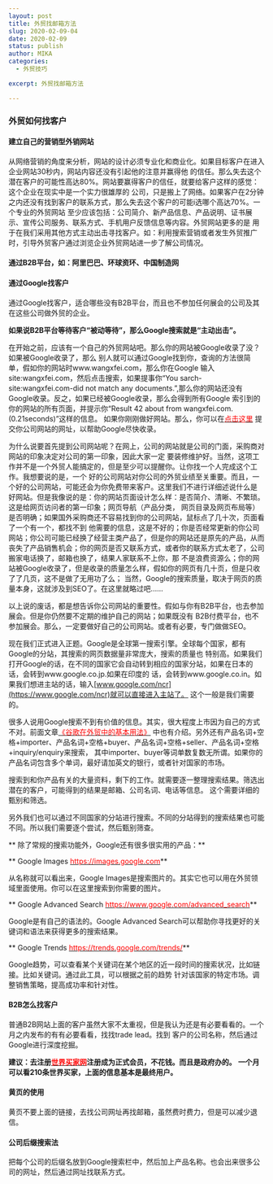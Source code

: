 ```yaml
---
layout: post
title: 外贸找邮箱方法
slug: 2020-02-09-04
date: 2020-02-09
status: publish
author: MIKA
categories: 
  - 外贸技巧

excerpt: 外贸找邮箱方法

---
```


### 外贸如何找客户

#### 建立自己的营销型外销网站

从网络营销的角度来分析，网站的设计必须专业化和商业化。如果目标客户在进入企业网站30秒内，网站内容还没有引起他的注意并赢得他
的信任。那么失去这个潜在客户的可能性高达80%。网站要赢得客户的信任，就要给客户这样的感觉：这个企业在现实中是一个实力很雄厚的
公司，只是搬上了网络。如果客户在2分钟之内还没有找到客户的联系方式，那么失去这个客户的可能i选哪个高达70%。一个专业的外贸网站
至少应该包括：公司简介、新产品信息、产品说明、证书展示、宣传公司服务、联系方式、手机用户反馈信息等内容。外贸网站更多的是
用于在我们采用其他方式主动出击寻找客户。如：利用搜索营销或者发生外贸推广时，引导外贸客户通过浏览企业外贸网站进一步了解公司情况。

#### 通过B2B平台，如：阿里巴巴、环球资环、中国制造网

#### 通过Google找客户
通过Google找客户，适合哪些没有B2B平台，而且也不参加任何展会的公司及其在这些公司做外贸的企业。

**如果说B2B平台等待客户“被动等待”，那么Google搜索就是“主动出击”。**

在开始之前，应该有一个自己的外贸网站吧。那么你的网站被Google收录了没？如果被Google收录了，那么
别人就可以通过Google找到你，查询的方法很简单，假如你的网站时www.wangxfei.com，那么你在Google
输入site:wangxfei.com，然后点击搜索，如果提事你“You sarch-site:wangxfei.com-did not match
any documents.”,那么你的网站还没有Google收录。反之，如果已经被Google收录，那么会得到所有Google
索引到的你的网站的所有页面，并提示你“Result 42 about from wangxfei.com.(0.21seconds)”这样的信息。
如果你刚刚做好网站。那么，你可以在[<font color=red>点击这里</font>](https://www.google.com/webmasters/tools/submit-url?hl=zh-CN&continue=/addurl)
提交你公司网站的网址，以帮助Google尽快收录。

为什么说要首先提到公司网站呢？在网上，公司的网站就是公司的门面，采购商对网站的印象决定对公司的第一印象，因此大家一定
要装修维护好。当然，这项工作并不是一个外贸人能搞定的，但是至少可以提醒你。让你找一个人完成这个工作。我想要说的是，一个
好的公司网站对你公司的外贸业绩至关重要。而且，一个好的公司网站，可能还会为你免费带来客户。这里我们不进行详细述说什么是
好网站。但是我像说的是：你的网站页面设计怎么样：是否简介、清晰、不繁琐。这是给网页访问者的第一印象；网页导航（产品分类，
网页目录及网页布局等）是否明确；如果国外采购商还不容易找到你的公司网站，鼠标点了几十次，页面看了一个有一个，都找不到
他需要的信息，这是不好的；你是否经常更新的你公司网站；你公司可能已经换了经营主类产品了，但是你的网站还是原先的产品，从而
丧失了产品销售机会；你的网页是否又联系方式，或者你的联系方式太老了，公司搬家电话换了，邮箱也换了，结果人家联系不上你，那
不是浪费资源么；你的网站被Google收录了，但是收录的质量怎么样，假如你的网页有几十页，但是只收了了几页，这不是做了无用功了么；
当然，Google的搜索质量，取决于网页的质量本身，这就涉及到SEO了。在这里就略过吧......

以上说的废话，都是想告诉你公司网站的重要性。假如与你有B2B平台，也去参加展会。但是你仍然要不定期的维护自己的网站；如果既没有
B2B付费平台，也不参加展会。那么，一定要做好自己的公司网站。或者有必要，专门做做SEO。

现在我们正式进入正题。Google是全球第一搜索引擎。全球每个国家，都有Google的分站，其搜索的网页数据量非常庞大，搜索的质量也
特别高。如果我们打开Google的话，在不同的国家它会自动转到相应的国家分站，如果在日本的话，会转到www.google.co.jp.如果在印度的
话，会转到www.google.co.in。如果我们想进主站的话，输入[www.google.com/ncr](https://www.google.com/ncr)就可以直接进入主站了。
这个一般是我们需要的。

很多人说用Google搜索不到有价值的信息。其实，很大程度上市因为自己的方式不对。前面文章[<font color=red>《谷歌在外贸中的基本用法》</font>](https://wangxfei.com/archives/2020-01-09-01/)
中也有介绍。另外还有产品名词+空格+importer、产品名词+空格+buyer、产品名词+空格+seller、产品名词+空格+inquiry/enquiry来搜索，
其中importer、buyer等词单数复数无所谓。如果你的产品名词包含多个单词，最好请加英文的银行，或者针对国家的市场。

搜索到和你产品有关的大量资料，剩下的工作。就需要逐一整理搜索结果。筛选出潜在的客户，可能得到的结果是邮箱、公司名词、电话等信息。
这个需要详细的甄别和筛选。

另外我们也可以通过不同国家的分站进行搜索。不同的分站得到的搜索结果也可能不同。所以我们需要逐个尝试，然后甄别筛查。

** 除了常规的搜索功能外，Google还有很多很实用的产品：**

** Google Images [<font color=red>https://images.google.com</font>](https://images.google.com)**

从名称就可以看出来，Google Images是搜索图片的。其实它也可以用在外贸领域里面使用。你可以在这里搜索到你需要的图片。

** Google Advanced Search [<font color=red>https://www.google.com/advanced_search</font>](https://www.google.com/advanced_search)**

Google是有自己的语法的。Google Advanced Search可以帮助你寻找更好的关键词和语法来获得更多的搜索结果。

** Google Trends [<font color=red>https://trends.google.com/trends/</font>](https://trends.google.com/trends/)**

Google趋势，可以查看某个关键词在某个地区的近一段时间的搜索状况，比如链接。比如关键词。通过此工具，可以根据之前的趋势
针对该国家的特定市场。调整销售策略，提高成功率和针对性。

#### B2B怎么找客户
普通B2B网站上面的客户虽然大家不太重视，但是我认为还是有必要看看的。一个月之内发布的有有必要看看，找找trade lead。找到
客户的公司名称，然后通过Google进行深度挖掘。

**建议：去注册[<font color=red>世界买家网</font>](https://win.mofcom.gov.cn/)注册成为正式会员，不花钱。而且是政府办的。**
**一个月可以看210条世界买家，上面的信息基本是最终用户。**

#### 黄页的使用
黄页不要上面的链接，去找公司网址再找邮箱，虽然费时费力，但是可以减少退信。

#### 公司后缀搜索法

把每个公司的后缀名放到Google搜索栏中，然后加上产品名称。也会出来很多公司的网址，然后通过网址找联系方式。



